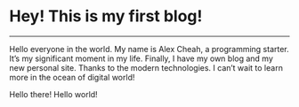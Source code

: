 # Hey! This is my first blog!
---
Hello everyone in the world. My name is Alex Cheah, a programming starter. It’s my significant moment in my life. Finally, I have my own blog and my new personal site. Thanks to the modern technologies. I can’t wait to learn more in the ocean of digital world!

Hello there! Hello world!
